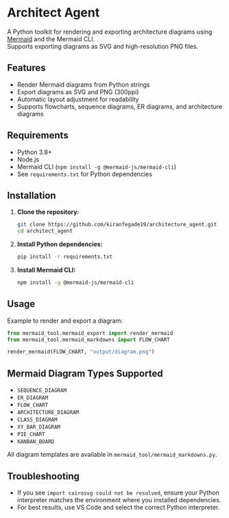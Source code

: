 # Architect Agent

A Python toolkit for rendering and exporting architecture diagrams using [Mermaid](https://mermaid-js.github.io/mermaid/#/) and the Mermaid CLI.  
Supports exporting diagrams as SVG and high-resolution PNG files.

## Features

- Render Mermaid diagrams from Python strings
- Export diagrams as SVG and PNG (300ppi)
- Automatic layout adjustment for readability
- Supports flowcharts, sequence diagrams, ER diagrams, and architecture diagrams

## Requirements

- Python 3.8+
- Node.js
- Mermaid CLI (`npm install -g @mermaid-js/mermaid-cli`)
- See `requirements.txt` for Python dependencies

## Installation

1. **Clone the repository:**
   ```bash
   git clone https://github.com/kiranfegade19/architecture_agent.git
   cd architect_agent
   ```

2. **Install Python dependencies:**
   ```bash
   pip install -r requirements.txt
   ```

3. **Install Mermaid CLI:**
   ```bash
   npm install -g @mermaid-js/mermaid-cli
   ```

## Usage

Example to render and export a diagram:

```python
from mermaid_tool.mermaid_export import render_mermaid
from mermaid_tool.mermaid_markdowns import FLOW_CHART

render_mermaid(FLOW_CHART, "output/diagram.png")
```

## Mermaid Diagram Types Supported

- `SEQUENCE_DIAGRAM`
- `ER_DIAGRAM`
- `FLOW_CHART`
- `ARCHITECTURE_DIAGRAM`
- `CLASS_DIAGRAM`
- `XY_BAR_DIAGRAM`
- `PIE_CHART`
- `KANBAN_BOARD`

All diagram templates are available in `mermaid_tool/mermaid_markdowns.py`.

## Troubleshooting

- If you see `import cairosvg could not be resolved`, ensure your Python interpreter matches the environment where you installed dependencies.
- For best results, use VS Code and select the correct Python interpreter.
